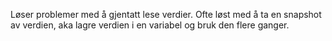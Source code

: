 Løser problemer med å gjentatt lese verdier. Ofte løst med å ta en snapshot av verdien, aka lagre verdien i en variabel og bruk den flere ganger.